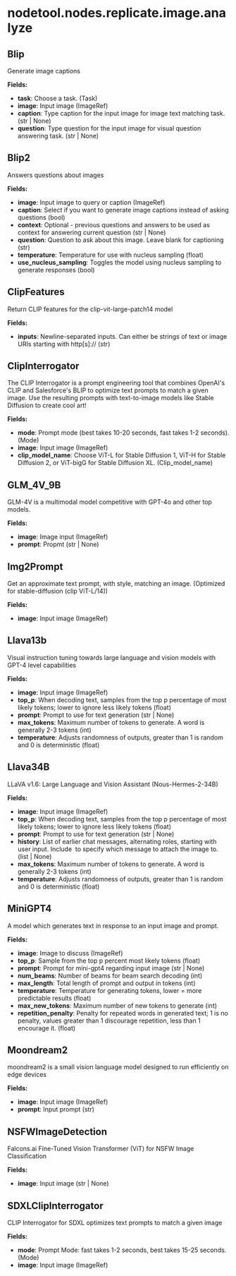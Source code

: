 # nodetool.nodes.replicate.image.analyze

## Blip

Generate image captions

**Fields:**
- **task**: Choose a task. (Task)
- **image**: Input image (ImageRef)
- **caption**: Type caption for the input image for image text matching task. (str | None)
- **question**: Type question for the input image for visual question answering task. (str | None)


## Blip2

Answers questions about images

**Fields:**
- **image**: Input image to query or caption (ImageRef)
- **caption**: Select if you want to generate image captions instead of asking questions (bool)
- **context**: Optional - previous questions and answers to be used as context for answering current question (str | None)
- **question**: Question to ask about this image. Leave blank for captioning (str)
- **temperature**: Temperature for use with nucleus sampling (float)
- **use_nucleus_sampling**: Toggles the model using nucleus sampling to generate responses (bool)


## ClipFeatures

Return CLIP features for the clip-vit-large-patch14 model

**Fields:**
- **inputs**: Newline-separated inputs. Can either be strings of text or image URIs starting with http[s]:// (str)


## ClipInterrogator

The CLIP Interrogator is a prompt engineering tool that combines OpenAI's CLIP and Salesforce's BLIP to optimize text prompts to match a given image. Use the resulting prompts with text-to-image models like Stable Diffusion to create cool art!

**Fields:**
- **mode**: Prompt mode (best takes 10-20 seconds, fast takes 1-2 seconds). (Mode)
- **image**: Input image (ImageRef)
- **clip_model_name**: Choose ViT-L for Stable Diffusion 1, ViT-H for Stable Diffusion 2, or ViT-bigG for Stable Diffusion XL. (Clip_model_name)


## GLM_4V_9B

GLM-4V is a multimodal model competitive with GPT-4o and other top models.

**Fields:**
- **image**: Image input (ImageRef)
- **prompt**: Propmt (str | None)


## Img2Prompt

Get an approximate text prompt, with style, matching an image.  (Optimized for stable-diffusion (clip ViT-L/14))

**Fields:**
- **image**: Input image (ImageRef)


## Llava13b

Visual instruction tuning towards large language and vision models with GPT-4 level capabilities

**Fields:**
- **image**: Input image (ImageRef)
- **top_p**: When decoding text, samples from the top p percentage of most likely tokens; lower to ignore less likely tokens (float)
- **prompt**: Prompt to use for text generation (str | None)
- **max_tokens**: Maximum number of tokens to generate. A word is generally 2-3 tokens (int)
- **temperature**: Adjusts randomness of outputs, greater than 1 is random and 0 is deterministic (float)


## Llava34B

LLaVA v1.6: Large Language and Vision Assistant (Nous-Hermes-2-34B)

**Fields:**
- **image**: Input image (ImageRef)
- **top_p**: When decoding text, samples from the top p percentage of most likely tokens; lower to ignore less likely tokens (float)
- **prompt**: Prompt to use for text generation (str | None)
- **history**: List of earlier chat messages, alternating roles, starting with user input. Include <image> to specify which message to attach the image to. (list | None)
- **max_tokens**: Maximum number of tokens to generate. A word is generally 2-3 tokens (int)
- **temperature**: Adjusts randomness of outputs, greater than 1 is random and 0 is deterministic (float)


## MiniGPT4

A model which generates text in response to an input image and prompt.

**Fields:**
- **image**: Image to discuss (ImageRef)
- **top_p**: Sample from the top p percent most likely tokens (float)
- **prompt**: Prompt for mini-gpt4 regarding input image (str | None)
- **num_beams**: Number of beams for beam search decoding (int)
- **max_length**: Total length of prompt and output in tokens (int)
- **temperature**: Temperature for generating tokens, lower = more predictable results (float)
- **max_new_tokens**: Maximum number of new tokens to generate (int)
- **repetition_penalty**: Penalty for repeated words in generated text; 1 is no penalty, values greater than 1 discourage repetition, less than 1 encourage it. (float)


## Moondream2

moondream2 is a small vision language model designed to run efficiently on edge devices

**Fields:**
- **image**: Input image (ImageRef)
- **prompt**: Input prompt (str)


## NSFWImageDetection

Falcons.ai Fine-Tuned Vision Transformer (ViT) for NSFW Image Classification

**Fields:**
- **image**: Input image (str | None)


## SDXLClipInterrogator

CLIP Interrogator for SDXL optimizes text prompts to match a given image

**Fields:**
- **mode**: Prompt Mode: fast takes 1-2 seconds, best takes 15-25 seconds. (Mode)
- **image**: Input image (ImageRef)


